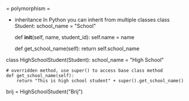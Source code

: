= polymorphism =

* inheritance
In Python you can inherit from multiple classes
class Student:
    school_name = "School"

    def __init__(self, name, student_id):
        self.name = name

    def get_school_name(self):
        return self.school_name


class HighSchoolStudent(Student):
    school_name = "High School"

    # overridden method, use super() to access base class method
    def get_school_name(self):
        return "This is high school student" + super().get_school_name()

brij = HighSchoolStudent("Brij")
